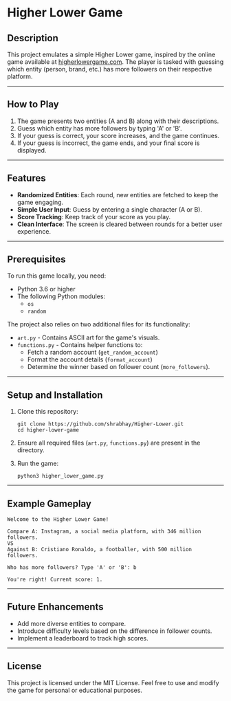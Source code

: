 # Higher Lower Game
## Description
This project emulates a simple Higher Lower game, inspired by the online game available at [higherlowergame.com](https://www.higherlowergame.com/). The player is tasked with guessing which entity (person, brand, etc.) has more followers on their respective platform.

---

## How to Play
1. The game presents two entities (A and B) along with their descriptions.
2. Guess which entity has more followers by typing 'A' or 'B'.
3. If your guess is correct, your score increases, and the game continues.
4. If your guess is incorrect, the game ends, and your final score is displayed.

---

## Features
* **Randomized Entities**: Each round, new entities are fetched to keep the game engaging.
* **Simple User Input**: Guess by entering a single character (A or B).
* **Score Tracking**: Keep track of your score as you play.
* **Clean Interface**: The screen is cleared between rounds for a better user experience.

---

## Prerequisites
To run this game locally, you need:
* Python 3.6 or higher
* The following Python modules:
  * `os`
  * `random`
    
The project also relies on two additional files for its functionality:
* `art.py` - Contains ASCII art for the game's visuals.
* `functions.py` - Contains helper functions to:
  * Fetch a random account (`get_random_account`)
  * Format the account details (`format_account`)
  * Determine the winner based on follower count (`more_followers`).

---
## Setup and Installation
1. Clone this repository:
    ```shell
    git clone https://github.com/shrabhay/Higher-Lower.git
    cd higher-lower-game
    ```

2. Ensure all required files (`art.py`, `functions.py`) are present in the directory.
3. Run the game:
    ```shell
    python3 higher_lower_game.py
    ```

---

## Example Gameplay
```
Welcome to the Higher Lower Game!

Compare A: Instagram, a social media platform, with 346 million followers.
VS
Against B: Cristiano Ronaldo, a footballer, with 500 million followers.

Who has more followers? Type 'A' or 'B': b

You're right! Current score: 1.
```

---

## Future Enhancements
* Add more diverse entities to compare.
* Introduce difficulty levels based on the difference in follower counts.
* Implement a leaderboard to track high scores.

---

## License
This project is licensed under the MIT License. Feel free to use and modify the game for personal or educational purposes.
